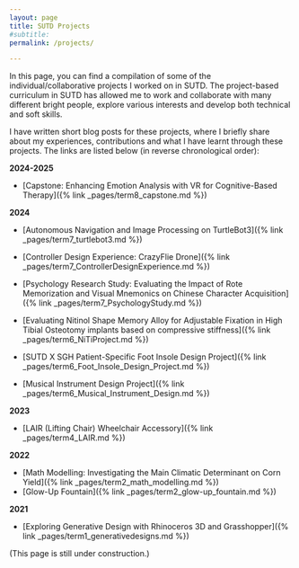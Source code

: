 ```yaml
---
layout: page
title: SUTD Projects
#subtitle: 
permalink: /projects/

---
```


In this page, you can find a compilation of some of the individual/collaborative projects I worked on in SUTD. The project-based curriculum in SUTD has allowed me to work and collaborate with many different bright people, explore various interests and develop both technical and soft skills.

I have written short blog posts for these projects, where I briefly share about my experiences, contributions and what I have learnt through these projects. The links are listed below (in reverse chronological order):

**2024-2025**
- [Capstone: Enhancing Emotion Analysis with VR for Cognitive-Based Therapy]({% link _pages/term8_capstone.md %})

**2024**
- [Autonomous Navigation and Image Processing on TurtleBot3]({% link _pages/term7_turtlebot3.md %})

- [Controller Design Experience: CrazyFlie Drone]({% link _pages/term7_ControllerDesignExperience.md %})

- [Psychology Research Study: Evaluating the Impact of Rote Memorization and Visual Mnemonics on Chinese Character Acquisition]({% link _pages/term7_PsychologyStudy.md %})

- [Evaluating Nitinol Shape Memory Alloy for Adjustable Fixation in High Tibial Osteotomy implants based on compressive stiffness]({% link _pages/term6_NiTiProject.md %})

- [SUTD X SGH Patient-Specific Foot Insole Design Project]({% link _pages/term6_Foot_Insole_Design_Project.md %})

- [Musical Instrument Design Project]({% link _pages/term6_Musical_Instrument_Design.md %})

**2023**
- [LAIR (Lifting Chair) Wheelchair Accessory]({% link _pages/term4_LAIR.md %})

**2022**
- [Math Modelling: Investigating the Main Climatic Determinant on Corn Yield]({% link _pages/term2_math_modelling.md %})
- [Glow-Up Fountain]({% link _pages/term2_glow-up_fountain.md %})

**2021**
- [Exploring Generative Design with Rhinoceros 3D and Grasshopper]({% link _pages/term1_generativedesigns.md %})

(This page is still under construction.)